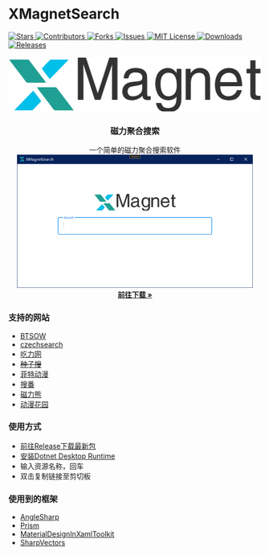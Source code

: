 

# XMagnetSearch


<a href="https://github.com/fallingrust/XMagnetSearch/stargazers">
  <img alt="Stars" src="https://img.shields.io/github/stars/fallingrust/XMagnetSearch.svg?style=flat-square">
</a>
<a href="https://github.com/fallingrust/XMagnetSearch/graphs/contributors">
<img alt="Contributors" src="https://img.shields.io/github/contributors/fallingrust/XMagnetSearch.svg?style=flat-square">
</a>
<a href="https://github.com/fallingrust/XMagnetSearch/network/members">
<img alt="Forks" src="https://img.shields.io/github/forks/fallingrust/XMagnetSearch.svg?style=flat-square">
</a>
<a href="https://img.shields.io/github/issues/fallingrust/XMagnetSearch.svg">
<img alt="Issues" src="https://img.shields.io/github/issues/fallingrust/XMagnetSearch.svg?style=flat-square">
</a>
<a href="https://github.com/fallingrust/XMagnetSearch/blob/master/LICENSE.txt">
<img alt="MIT License" src="https://img.shields.io/github/license/fallingrust/XMagnetSearch">
</a>
<a href="https://github.com/fallingrust/XMagnetSearch">
<img alt="Downloads" src="https://img.shields.io/github/downloads/fallingrust/XMagnetSearch/total">
</a>
<a href="https://github.com/fallingrust/XMagnetSearch/releases">
<img alt="Releases" src="https://img.shields.io/github/v/release/fallingrust/XMagnetSearch?include_prereleases&logo=smartthings">
</a>
<br />

<p align="center">
  <a href="https://github.com/fallingrust/XMagnetSearch/">
    <img src="images/logo.png" alt="Logo" width="519" height="110">
  </a>

<h3 align="center">磁力聚合搜索</h3>
  <p align="center">
    一个简单的磁力聚合搜索软件
    <br/>
    <img src="images/Snipaste_2023-12-07_17-59-40.png" alt="UI" width="470" height="265">
    <br />     
    <a href="https://github.com/fallingrust/XMagnetSearch/releases"><strong>前往下载 »</strong></a>
    <br />   
  </p>
</p>

### 支持的网站
- [BTSOW](https://btsow.motorcycles)
- [czechsearch](https://eusjdkws.lol)
- [吃力网](https://11h.sokk24.buzz)
- [~~种子搜~~](https://m.zhongziso365.xyz)
- [菲特动漫](https://fitacg.com)
- [搜番](https://ae.sefan.cc/)
- [磁力熊](https://www.cilixiong.com/)
- [动漫花园](https://garden.onekuma.cn/)

### 使用方式 
- [前往Release下载最新包](https://github.com/fallingrust/XMagnetSearch/releases)
- [安装Dotnet Desktop Runtime](https://dotnet.microsoft.com/zh-cn/download/dotnet/8.0)
- 输入资源名称，回车
- 双击复制链接至剪切板

### 使用到的框架
- [AngleSharp](https://github.com/AngleSharp/AngleSharp)
- [Prism](https://github.com/PrismLibrary/Prism)
- [MaterialDesignInXamlToolkit](https://github.com/MaterialDesignInXAML/MaterialDesignInXamlToolkit)
- [SharpVectors](https://github.com/ElinamLLC/SharpVectors)

